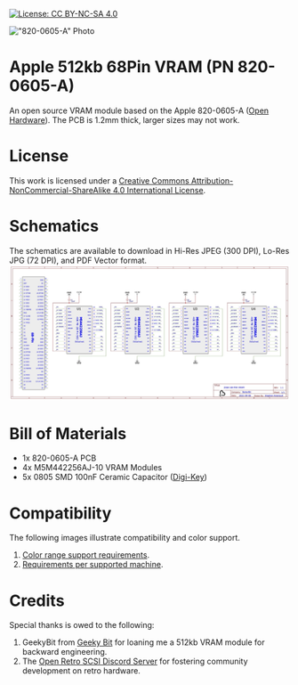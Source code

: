 [![License: CC BY-NC-SA 4.0](https://img.shields.io/badge/License-CC%20BY--NC--SA%204.0-lightgrey.svg)](https://creativecommons.org/licenses/by-nc-sa/4.0/)

!["820-0605-A" Photo](https://github.com/Stephen-Arsenault/68Pin-VRAM/blob/main/Images/banner.png?raw=true)

# Apple 512kb 68Pin VRAM (PN 820-0605-A)
An open source VRAM module based on the Apple 820-0605-A ([Open Hardware](https://oshwlab.com/stephenarsenault/68-pin-vram)). The PCB is 1.2mm thick, larger sizes may not work.

# License
This work is licensed under a
[Creative Commons Attribution-NonCommercial-ShareAlike 4.0 International License](https://creativecommons.org/licenses/by-nc-sa/4.0/).

# Schematics
The schematics are available to download in Hi-Res JPEG (300 DPI), Lo-Res JPG (72 DPI), and PDF Vector format.
[![Lo-Res Schematic JPEG](https://github.com/Stephen-Arsenault/68Pin-VRAM/blob/main/Schematics/LORES__Schematic_68-Pin%20VRAM.jpg?raw=true)](https://github.com/Stephen-Arsenault/68Pin-VRAM/blob/main/Schematics/Schematic_68-Pin%20VRAM.pdf)

# Bill of Materials
 * 1x 820-0605-A PCB
 * 4x M5M442256AJ-10 VRAM Modules
 * 5x 0805 SMD 100nF Ceramic Capacitor ([Digi-Key](https://www.digikey.com/en/products/detail/samsung-electro-mechanics/CL21B104KBFXPJE/11487741))

# Compatibility
The following images illustrate compatibility and color support.
 1. [Color range support requirements](https://github.com/Stephen-Arsenault/68Pin-VRAM/blob/main/Images/vram-color-range.jpg?raw=true).
 2. [Requirements per supported machine](https://github.com/Stephen-Arsenault/68Pin-VRAM/blob/main/Images/vram-machine-specs.jpg?raw=true).

# Credits
Special thanks is owed to the following:
1. GeekyBit from [Geeky Bit](https://www.youtube.com/channel/UCX5TMUjcprsGAdRd8KAD0ow) for loaning me a 512kb VRAM module for backward engineering.
2. The [Open Retro SCSI Discord Server](https://discord.gg/5AtypUqFCT) for fostering community development on retro hardware.
